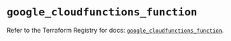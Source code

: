 # `google_cloudfunctions_function`

Refer to the Terraform Registry for docs: [`google_cloudfunctions_function`](https://registry.terraform.io/providers/hashicorp/google/5.43.1/docs/resources/cloudfunctions_function).
